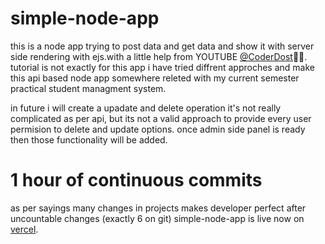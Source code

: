 # simple-node-app
this is a node app trying to post data and get data and show it with server side rendering with ejs.with a little help from YOUTUBE [@CoderDost](https://github.com/coderdost)🙇🙇.
tutorial is not exactly for this app i have tried diffrent approches and make this api based node app somewhere releted with my current semester practical student managment system.

in future i will create a upadate and delete operation it's not really complicated as per api, but its not a valid approach to provide every user permision to delete and update options. once admin side panel is ready then those functionality will be added.

# 1 hour of continuous commits
as per sayings many changes in projects makes developer perfect after uncountable changes (exactly 6 on git) simple-node-app is live now on 
[vercel](https://simple-node-gs7qlg5wb-mitul-7494.vercel.app/).
